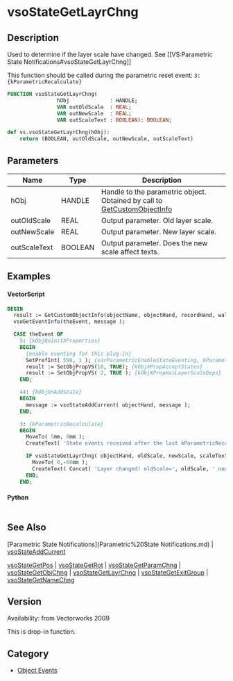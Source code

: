 # vsoStateGetLayrChng

## Description
Used to determine if the layer scale have changed. See [[VS:Parametric State Notifications#vsoStateGetLayrChng]]

This function should be called during the parametric reset event: <code>3: {kParametricRecalculate}</code>

```pascal
FUNCTION vsoStateGetLayrChng(
				hObj             : HANDLE;
				VAR outOldScale  : REAL;
				VAR outNewScale  : REAL;
				VAR outScaleText : BOOLEAN): BOOLEAN;
```

```python
def vs.vsoStateGetLayrChng(hObj):
    return (BOOLEAN, outOldScale, outNewScale, outScaleText)
```

## Parameters
|Name|Type|Description|
|---|---|---|
|hObj|HANDLE|Handle to the parametric object. Obtained by call to [GetCustomObjectInfo](GetCustomObjectInfo.md)|
|outOldScale|REAL|Output parameter. Old layer scale.|
|outNewScale|REAL|Output parameter. New layer scale.|
|outScaleText|BOOLEAN|Output parameter. Does the new scale affect texts.|

## Examples
#### VectorScript ####
```pascal
BEGIN
  result := GetCustomObjectInfo(objectName, objectHand, recordHand, wallHand);
  vsoGetEventInfo(theEvent, message );

  CASE theEvent OF
    5: {kObjOnInitXProperties}
    BEGIN
      {enable eventing for this plug-in}
      SetPrefInt( 590, 1 ); {varParametricEnableStateEventing, kParametricStateEvent_ResetStatesEvent}
      result := SetObjPropVS(18, TRUE); {kObjXPropAcceptStates}
      result := SetObjPropVS( 2, TRUE ); {kObjXPropHasLayerScaleDeps}
    END;	

    44: {kObjOnAddState}
    BEGIN
      message := vsoStateAddCurrent( objectHand, message );
    END;

    3: {kParametricRecalculate}
    BEGIN
      MoveTo( 5mm, 8mm );
      CreateText( 'State events received after the last kParametricRecalculate:' );

      IF vsoStateGetLayrChng( objectHand, oldScale, newScale, scaleText ) THEN BEGIN
        MoveTo( 0,-60mm );
        CreateText( Concat( 'Layer changed! oldScale=', oldScale, ' newScale=', newScale, ' scaleText=', scaleText ) );
      END;
    END;
```
#### Python ####
```python

```

## See Also
[Parametric State Notifications](Parametric%20State Notifications.md) | [vsoStateAddCurrent](vsoStateAddCurrent.md)

[vsoStateGetPos](vsoStateGetPos.md) | [vsoStateGetRot](vsoStateGetRot.md) | [vsoStateGetParamChng](vsoStateGetParamChng.md) | [vsoStateGetObjChng](vsoStateGetObjChng.md) | [vsoStateGetLayrChng](vsoStateGetLayrChng.md) | [vsoStateGetExitGroup](vsoStateGetExitGroup.md) | [vsoStateGetNameChng](vsoStateGetNameChng.md)

## Version
Availability: from Vectorworks 2009

This is drop-in function.

## Category
* [Object Events](../Categories/Object%20Events.md)

